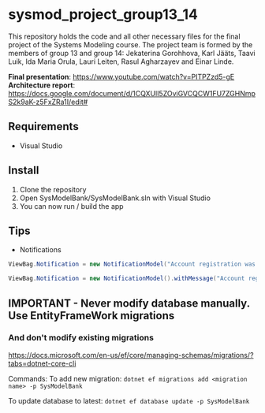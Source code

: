 # sysmod_project_group13_14

This repository holds the code and all other necessary files for the final project of the Systems Modeling course. The project team is formed by the members of group 13 and group 14: Jekaterina Gorohhova, Karl Jääts, Taavi Luik, Ida Maria Orula, Lauri Leiten, Rasul Agharzayev and Einar Linde.

**Final presentation**: https://www.youtube.com/watch?v=PITPZzd5-gE <br>
**Architecture report**: https://docs.google.com/document/d/1CQXUlI5ZOviGVCQCW1FU7ZGHNmpS2k9aK-z5FxZRa1I/edit#

## Requirements
* Visual Studio

## Install
1. Clone the repository
2. Open SysModelBank/SysModelBank.sln with Visual Studio
3. You can now run / build the app

## Tips
* Notifications
```C#
ViewBag.Notification = new NotificationModel("Account registration was successful!").asSuccess();
```
```C#
ViewBag.Notification = new NotificationModel().withMessage("Account registration was successful!").asSuccess();
```
## IMPORTANT - Never modify database manually. Use EntityFrameWork migrations 
### And don't modify existing migrations
https://docs.microsoft.com/en-us/ef/core/managing-schemas/migrations/?tabs=dotnet-core-cli

Commands: 
To add new migration: `dotnet ef migrations add <migration name> -p SysModelBank`

To update database to latest: `dotnet ef database update -p SysModelBank`
  
